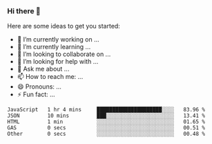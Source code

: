 ### Hi there 👋


Here are some ideas to get you started:

- 🔭 I’m currently working on ...
- 🌱 I’m currently learning ...
- 👯 I’m looking to collaborate on ...
- 🤔 I’m looking for help with ...
- 💬 Ask me about ...
- 📫 How to reach me: ...
- 😄 Pronouns: ...
- ⚡ Fun fact: ...


<!--START_SECTION:waka-->
```text
JavaScript   1 hr 4 mins     █████████████████████░░░░   83.96 % 
JSON         10 mins         ███░░░░░░░░░░░░░░░░░░░░░░   13.41 % 
HTML         1 min           ░░░░░░░░░░░░░░░░░░░░░░░░░   01.65 % 
GAS          0 secs          ░░░░░░░░░░░░░░░░░░░░░░░░░   00.51 % 
Other        0 secs          ░░░░░░░░░░░░░░░░░░░░░░░░░   00.48 %
```
<!--END_SECTION:waka-->
